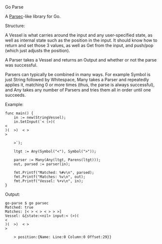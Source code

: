 Go Parse

A [Parsec](http://hackage.haskell.org/package/parsec-3.0.0)-like library for Go.

Structure:

A Vessel is what carries around the input and any user-specified state, as well as internal state such as the position in the input. It should know how to return and set those 3 values, as well as Get from the input, and push/pop (which just adjusts the position).

A Parser takes a Vessel and returns an Output and whether or not the parse was successful.

Parsers can typically be combined in many ways. For example Symbol is just String followed by Whitespace, Many takes a Parser and repeatedly applies it, matching 0 or more times (thus, the parse is always successful), and Any takes any number of Parsers and tries them all in order until one succeeds.

Example:

    func main() {
        in := new(StringVessel);
        in.SetInput(`< (>)(
    <
    )(  >)  < >
    >

        >`);

        ltgt := Any(Symbol("<"), Symbol(">"));

        parser := Many(Any(ltgt, Parens(ltgt)));
        out, parsed := parser(in);

        fmt.Printf("Matched: %#v\n", parsed);
        fmt.Printf("Matches: %v\n", out);
        fmt.Printf("Vessel: %+v\n", in);
    }

Output:

    go-parse $ go parsec
    Matched: true
    Matches: [< > < > < > > >]
    Vessel: &{state:<nil> input:< (>)(
    <
    )(  >)  < >
    >

        > position:{Name: Line:0 Column:0 Offset:29}}

